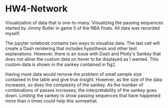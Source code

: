 # HW4-Network
Visualization of data that is one-to-many. Visualizing the passing sequences started by Jimmy Butler in game 5 of the NBA finals. All data was recorded myself.

The jupyter notebook contains two ways to visualize data. The last cell will create a Dash rendering that includes hypothesis and other text explanations. However, there is an issue with Dash and Plotly's Sankey that does not allow the custom data on hover to be displayed as I wanted. This custom data is shown in the sankey contained in fig2. 

Having more data would remove the problem of small sample size contained in the table and give true insight. However, as the size of the data increases, so does the complexity of the sankey. As the number of combinations of passes increases, the interpretability of the sankey goes down. Limiting the sankey to show passing sequences that have happened more than n times could help this somewhat.
